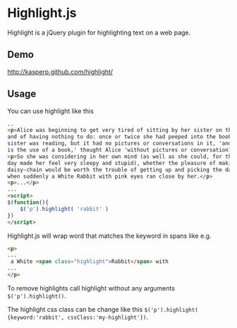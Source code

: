 Highlight.js
============
Highlight is a jQuery plugin for highlighting text on a web page.

Demo
----
http://kasperp.github.com/highlight/

Usage
-----
You can use highlight like this

```html
..
<p>Alice was beginning to get very tired of sitting by her sister on the bank,
and of having nothing to do: once or twice she had peeped into the book her
sister was reading, but it had no pictures or conversations in it, 'and what
is the use of a book,' thought Alice 'without pictures or conversation?'</p>
<p>So she was considering in her own mind (as well as she could, for the hot
day made her feel very sleepy and stupid), whether the pleasure of making a
daisy-chain would be worth the trouble of getting up and picking the daisies,
when suddenly a White Rabbit with pink eyes ran close by her.</p>
<p>...</p>
...
<script>
$(function(){
	$('p').highlight( 'rabbit' )
})
</script>
```
Highlight.js will wrap word that matches the keyword in spans like e.g.

```html
<p>
...
 a White <span class="highlight">Rabbit</span> with
...
</p>
```
To remove highlights call highlight without any arguments `$('p').highlight()`.

The highlight css class can be change like this `$('p').highlight( {keyword:'rabbit', cssClass:'my-highlight'})`.

